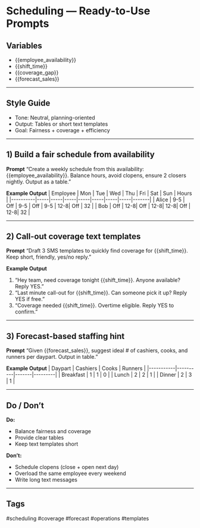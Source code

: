 # Scheduling — Ready-to-Use Prompts

## Variables
- {{employee_availability}}
- {{shift_time}}
- {{coverage_gap}}
- {{forecast_sales}}

---

## Style Guide
- Tone: Neutral, planning-oriented  
- Output: Tables or short text templates  
- Goal: Fairness + coverage + efficiency  

---

## 1) Build a fair schedule from availability

**Prompt**
“Create a weekly schedule from this availability: {{employee_availability}}. Balance hours, avoid clopens, ensure 2 closers nightly. Output as a table.”

**Example Output**
| Employee | Mon | Tue | Wed | Thu | Fri | Sat | Sun | Hours |
|----------|-----|-----|-----|-----|-----|-----|-----|-------|
| Alice    | 9-5 | Off | 9-5 | Off | 9-5 | 12-8| Off | 32    |
| Bob      | Off | 12-8| Off | 12-8| 12-8| Off | 12-8| 32    |

---

## 2) Call-out coverage text templates

**Prompt**
“Draft 3 SMS templates to quickly find coverage for {{shift_time}}. Keep short, friendly, yes/no reply.”

**Example Output**
1. “Hey team, need coverage tonight {{shift_time}}. Anyone available? Reply YES.”  
2. “Last minute call-out for {{shift_time}}. Can someone pick it up? Reply YES if free.”  
3. “Coverage needed {{shift_time}}. Overtime eligible. Reply YES to confirm.”  

---

## 3) Forecast-based staffing hint

**Prompt**
“Given {{forecast_sales}}, suggest ideal # of cashiers, cooks, and runners per daypart. Output in table.”

**Example Output**
| Daypart   | Cashiers | Cooks | Runners |
|-----------|----------|-------|---------|
| Breakfast | 1        | 1     | 0       |
| Lunch     | 2        | 2     | 1       |
| Dinner    | 2        | 3     | 1       |

---

## Do / Don’t
**Do:**  
- Balance fairness and coverage  
- Provide clear tables  
- Keep text templates short  

**Don’t:**  
- Schedule clopens (close + open next day)  
- Overload the same employee every weekend  
- Write long text messages  

---

## Tags
#scheduling #coverage #forecast #operations #templates
